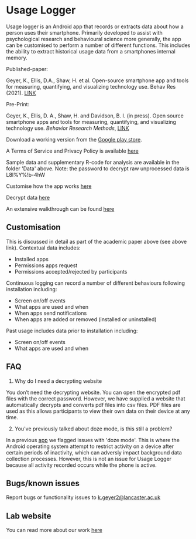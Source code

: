 # Usage Logger

Usage logger is an Android app that records or extracts data about how a person uses their smartphone. Primarily developed to assist with psychological research and behavioural science more generally, the app can be customised to perform a number of different functions. This includes the ability to extract historical usage data from a smartphones internal memory.  

Published-paper: 

Geyer, K., Ellis, D.A., Shaw, H. et al. Open-source smartphone app and tools for measuring, quantifying, and visualizing technology use. Behav Res (2021). [LINK](https://doi.org/10.3758/s13428-021-01585-7)

Pre-Print:

Geyer, K., Ellis, D. A., Shaw, H. and Davidson, B. I. (in press). Open source smartphone apps and tools for measuring, quantifying, and visualizing technology use. _Behavior Research Methods_, [LINK](https://psyarxiv.com/eqhfa)

Download a working version from the [Google play store](https://play.google.com/store/apps/details?id=geyerk.sensorlab.suselogger). 

A Terms of Service and Privacy Policy is available [here](https://psychsensorlab.com/privacy-agreement-for-apps/)

Sample data and supplementary R-code for analysis are available in the folder 'Data' above. Note: the password to decrypt raw unprocessed data is L8l%Y%!b-4hW

Customise how the app works [here](https://usageloggersetup.netlify.app/ )

Decrypt data [here](https://usageloggerdecryptwebsite.netlify.app/)

An extensive walkthrough can be found [here](https://u-log-walk.netlify.app/)

## Customisation

This is  discussed in detail as part of the academic paper above (see above link). Contextual data includes: 

* Installed apps
* Permissions apps request
* Permissions accepted/rejected by participants

Continuous logging can record a number of different behaviours following installation including: 

* Screen on/off events
* What apps are used and when
* When apps send notifications
* When apps are added or removed (installed or uninstalled)

Past usage includes data prior to installation including:

* Screen on/off events
* What apps are used and when

## FAQ

1. Why do I need a decrypting website

You don’t need the decrypting website. You can open the encrypted pdf files with the correct password. However, we have supplied a website that automatically decrypts and converts pdf files into csv files. PDF files are used as this allows participants to view their own data on their device at any time. 

2. You've previously talked about doze mode, is this still a problem?

In a previous [app](https://github.com/kris-geyer/pegLog) we flagged issues with 'doze mode'. This is where the Android operating system attempt to restrict activity on a device after certain periods of inactivity, which can adversly impact background data collection processes. However, this is not an issue for Usage Logger because all activity recorded occurs while the phone is active. 

## Bugs/known issues

Report bugs or functionality issues to k.geyer2@lancaster.ac.uk

## Lab website

You can read more about our work [here](https://psychsensorlab.com/)
